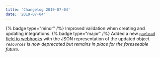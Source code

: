 ```yaml
---
title: 'Changelog 2019-07-04'
date: '2019-07-04'
---
```

{% badge type="minor" /%} Improved validation when creating and updating integrations.
{% badge type="major" /%} Added a new [`payload` field to webhooks](/docs/commerce-cloud/integrations/integration-payload) with the JSON representation of the updated object. _`resources` is now deprecated but remains in place for the foreseeable future._
